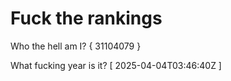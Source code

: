 # Fuck the rankings

Who the hell am I?
{ 31104079 }

What fucking year is it?
[ 2025-04-04T03:46:40Z ]
